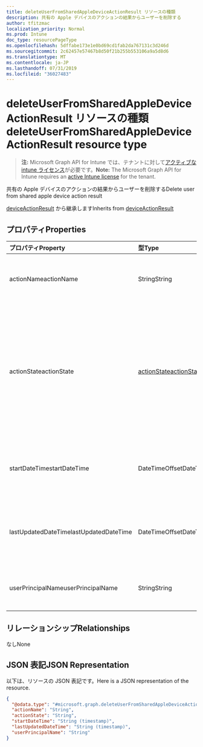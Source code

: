 ```yaml
---
title: deleteUserFromSharedAppleDeviceActionResult リソースの種類
description: 共有の Apple デバイスのアクションの結果からユーザーを削除する
author: tfitzmac
localization_priority: Normal
ms.prod: Intune
doc_type: resourcePageType
ms.openlocfilehash: 5dffabe173e1e0bd69cd1fab2da767131c3d246d
ms.sourcegitcommit: 2c62457e57467b8d50f21b255b553106a9a5d8d6
ms.translationtype: MT
ms.contentlocale: ja-JP
ms.lasthandoff: 07/31/2019
ms.locfileid: "36027483"
---
```

# <a name="deleteuserfromsharedappledeviceactionresult-resource-type"></a><span data-ttu-id="7cb41-103">deleteUserFromSharedAppleDeviceActionResult リソースの種類</span><span class="sxs-lookup"><span data-stu-id="7cb41-103">deleteUserFromSharedAppleDeviceActionResult resource type</span></span>

> <span data-ttu-id="7cb41-104">**注:** Microsoft Graph API for Intune では、テナントに対して[アクティブな intune ライセンス](https://go.microsoft.com/fwlink/?linkid=839381)が必要です。</span><span class="sxs-lookup"><span data-stu-id="7cb41-104">**Note:** The Microsoft Graph API for Intune requires an [active Intune license](https://go.microsoft.com/fwlink/?linkid=839381) for the tenant.</span></span>

<span data-ttu-id="7cb41-105">共有の Apple デバイスのアクションの結果からユーザーを削除する</span><span class="sxs-lookup"><span data-stu-id="7cb41-105">Delete user from shared apple device action result</span></span>


<span data-ttu-id="7cb41-106">[deviceActionResult](../resources/intune-devices-deviceactionresult.md) から継承します</span><span class="sxs-lookup"><span data-stu-id="7cb41-106">Inherits from [deviceActionResult](../resources/intune-devices-deviceactionresult.md)</span></span>

## <a name="properties"></a><span data-ttu-id="7cb41-107">プロパティ</span><span class="sxs-lookup"><span data-stu-id="7cb41-107">Properties</span></span>
|<span data-ttu-id="7cb41-108">プロパティ</span><span class="sxs-lookup"><span data-stu-id="7cb41-108">Property</span></span>|<span data-ttu-id="7cb41-109">型</span><span class="sxs-lookup"><span data-stu-id="7cb41-109">Type</span></span>|<span data-ttu-id="7cb41-110">説明</span><span class="sxs-lookup"><span data-stu-id="7cb41-110">Description</span></span>|
|:---|:---|:---|
|<span data-ttu-id="7cb41-111">actionName</span><span class="sxs-lookup"><span data-stu-id="7cb41-111">actionName</span></span>|<span data-ttu-id="7cb41-112">String</span><span class="sxs-lookup"><span data-stu-id="7cb41-112">String</span></span>|<span data-ttu-id="7cb41-113">[deviceActionResult](../resources/intune-devices-deviceactionresult.md) から継承されるアクション名</span><span class="sxs-lookup"><span data-stu-id="7cb41-113">Action name Inherited from [deviceActionResult](../resources/intune-devices-deviceactionresult.md)</span></span>|
|<span data-ttu-id="7cb41-114">actionState</span><span class="sxs-lookup"><span data-stu-id="7cb41-114">actionState</span></span>|[<span data-ttu-id="7cb41-115">actionState</span><span class="sxs-lookup"><span data-stu-id="7cb41-115">actionState</span></span>](../resources/intune-devices-actionstate.md)|<span data-ttu-id="7cb41-116">[Deviceactionresult](../resources/intune-devices-deviceactionresult.md)から継承されるアクションの状態。</span><span class="sxs-lookup"><span data-stu-id="7cb41-116">State of the action Inherited from [deviceActionResult](../resources/intune-devices-deviceactionresult.md).</span></span> <span data-ttu-id="7cb41-117">可能な値は、`none`、`pending`、`canceled`、`active`、`done`、`failed`、`notSupported` です。</span><span class="sxs-lookup"><span data-stu-id="7cb41-117">Possible values are: `none`, `pending`, `canceled`, `active`, `done`, `failed`, `notSupported`.</span></span>|
|<span data-ttu-id="7cb41-118">startDateTime</span><span class="sxs-lookup"><span data-stu-id="7cb41-118">startDateTime</span></span>|<span data-ttu-id="7cb41-119">DateTimeOffset</span><span class="sxs-lookup"><span data-stu-id="7cb41-119">DateTimeOffset</span></span>|<span data-ttu-id="7cb41-120">アクションが開始された時刻。[deviceActionResult](../resources/intune-devices-deviceactionresult.md) から継承。</span><span class="sxs-lookup"><span data-stu-id="7cb41-120">Time the action was initiated Inherited from [deviceActionResult](../resources/intune-devices-deviceactionresult.md)</span></span>|
|<span data-ttu-id="7cb41-121">lastUpdatedDateTime</span><span class="sxs-lookup"><span data-stu-id="7cb41-121">lastUpdatedDateTime</span></span>|<span data-ttu-id="7cb41-122">DateTimeOffset</span><span class="sxs-lookup"><span data-stu-id="7cb41-122">DateTimeOffset</span></span>|<span data-ttu-id="7cb41-123">アクション状態の最終更新時刻 ([deviceActionResult](../resources/intune-devices-deviceactionresult.md) から継承)</span><span class="sxs-lookup"><span data-stu-id="7cb41-123">Time the action state was last updated Inherited from [deviceActionResult](../resources/intune-devices-deviceactionresult.md)</span></span>|
|<span data-ttu-id="7cb41-124">userPrincipalName</span><span class="sxs-lookup"><span data-stu-id="7cb41-124">userPrincipalName</span></span>|<span data-ttu-id="7cb41-125">String</span><span class="sxs-lookup"><span data-stu-id="7cb41-125">String</span></span>|<span data-ttu-id="7cb41-126">削除するユーザーのユーザー プリンシパル名</span><span class="sxs-lookup"><span data-stu-id="7cb41-126">User principal name of the user to be deleted</span></span>|

## <a name="relationships"></a><span data-ttu-id="7cb41-127">リレーションシップ</span><span class="sxs-lookup"><span data-stu-id="7cb41-127">Relationships</span></span>
<span data-ttu-id="7cb41-128">なし</span><span class="sxs-lookup"><span data-stu-id="7cb41-128">None</span></span>

## <a name="json-representation"></a><span data-ttu-id="7cb41-129">JSON 表記</span><span class="sxs-lookup"><span data-stu-id="7cb41-129">JSON Representation</span></span>
<span data-ttu-id="7cb41-130">以下は、リソースの JSON 表記です。</span><span class="sxs-lookup"><span data-stu-id="7cb41-130">Here is a JSON representation of the resource.</span></span>
<!-- {
  "blockType": "resource",
  "@odata.type": "microsoft.graph.deleteUserFromSharedAppleDeviceActionResult"
}
-->
``` json
{
  "@odata.type": "#microsoft.graph.deleteUserFromSharedAppleDeviceActionResult",
  "actionName": "String",
  "actionState": "String",
  "startDateTime": "String (timestamp)",
  "lastUpdatedDateTime": "String (timestamp)",
  "userPrincipalName": "String"
}
```



